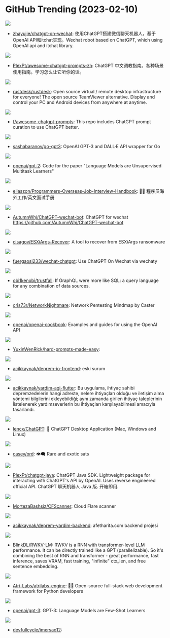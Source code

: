 # GitHub Trending (2023-02-10)

![](https://img.shields.io/badge/Python-New%20245-green?style=flat-square&logo=appveyor)
- [zhayujie/chatgpt-on-wechat](https://github.com/zhayujie/chatgpt-on-wechat): 使用ChatGPT搭建微信聊天机器人，基于OpenAI API和itchat实现。Wechat robot based on ChatGPT, which using OpenAI api and itchat library.

![](https://img.shields.io/badge/none-New%20522-green?style=flat-square&logo=appveyor)
- [PlexPt/awesome-chatgpt-prompts-zh](https://github.com/PlexPt/awesome-chatgpt-prompts-zh): ChatGPT 中文调教指南。各种场景使用指南。学习怎么让它听你的话。

![](https://img.shields.io/badge/Rust-New%20221-green?style=flat-square&logo=appveyor)
- [rustdesk/rustdesk](https://github.com/rustdesk/rustdesk): Open source virtual / remote desktop infrastructure for everyone! The open source TeamViewer alternative. Display and control your PC and Android devices from anywhere at anytime.

![](https://img.shields.io/badge/HTML-New%20580-green?style=flat-square&logo=appveyor)
- [f/awesome-chatgpt-prompts](https://github.com/f/awesome-chatgpt-prompts): This repo includes ChatGPT prompt curation to use ChatGPT better.

![](https://img.shields.io/badge/Go-New%2028-green?style=flat-square&logo=appveyor)
- [sashabaranov/go-gpt3](https://github.com/sashabaranov/go-gpt3): OpenAI GPT-3 and DALL·E API wrapper for Go

![](https://img.shields.io/badge/Python-New%2056-green?style=flat-square&logo=appveyor)
- [openai/gpt-2](https://github.com/openai/gpt-2): Code for the paper "Language Models are Unsupervised Multitask Learners"

![](https://img.shields.io/badge/none-New%20416-green?style=flat-square&logo=appveyor)
- [eliaszon/Programmers-Overseas-Job-Interview-Handbook](https://github.com/eliaszon/Programmers-Overseas-Job-Interview-Handbook): 🏂🏻 程序员海外工作/英文面试手册

![](https://img.shields.io/badge/TypeScript-New%20237-green?style=flat-square&logo=appveyor)
- [AutumnWhj/ChatGPT-wechat-bot](https://github.com/AutumnWhj/ChatGPT-wechat-bot): ChatGPT for wechat https://github.com/AutumnWhj/ChatGPT-wechat-bot

![](https://img.shields.io/badge/Shell-New%2031-green?style=flat-square&logo=appveyor)
- [cisagov/ESXiArgs-Recover](https://github.com/cisagov/ESXiArgs-Recover): A tool to recover from ESXiArgs ransomware

![](https://img.shields.io/badge/TypeScript-New%20327-green?style=flat-square&logo=appveyor)
- [fuergaosi233/wechat-chatgpt](https://github.com/fuergaosi233/wechat-chatgpt): Use ChatGPT On Wechat via wechaty

![](https://img.shields.io/badge/Rust-New%20102-green?style=flat-square&logo=appveyor)
- [obi1kenobi/trustfall](https://github.com/obi1kenobi/trustfall): If GraphQL were more like SQL: a query language for any combination of data sources.

![](https://img.shields.io/badge/none-New%2041-green?style=flat-square&logo=appveyor)
- [c4s73r/NetworkNightmare](https://github.com/c4s73r/NetworkNightmare): Network Pentesting Mindmap by Caster

![](https://img.shields.io/badge/Jupyter%20Notebook-New%20253-green?style=flat-square&logo=appveyor)
- [openai/openai-cookbook](https://github.com/openai/openai-cookbook): Examples and guides for using the OpenAI API

![](https://img.shields.io/badge/Python-New%2049-green?style=flat-square&logo=appveyor)
- [YuxinWenRick/hard-prompts-made-easy](https://github.com/YuxinWenRick/hard-prompts-made-easy): 

![](https://img.shields.io/badge/HTML-New%2011-green?style=flat-square&logo=appveyor)
- [acikkaynak/deprem-io-frontend](https://github.com/acikkaynak/deprem-io-frontend): eski surum

![](https://img.shields.io/badge/Dart-New%2034-green?style=flat-square&logo=appveyor)
- [acikkaynak/yardim-agi-flutter](https://github.com/acikkaynak/yardim-agi-flutter): Bu uygulama, ihtiyaç sahibi depremzedelerin hangi adreste, nelere ihtiyaçları olduğu ve iletişim alma yöntemi bilgilerini ekleyebildiği; aynı zamanda girilen ihtiyaç taleplerinin listelenerek yardımseverlerin bu ihtiyaçları karşılayabilmesi amacıyla tasarlandı.

![](https://img.shields.io/badge/Rust-New%20813-green?style=flat-square&logo=appveyor)
- [lencx/ChatGPT](https://github.com/lencx/ChatGPT): 🔮 ChatGPT Desktop Application (Mac, Windows and Linux)

![](https://img.shields.io/badge/Rust-New%2076-green?style=flat-square&logo=appveyor)
- [casey/ord](https://github.com/casey/ord): 👁‍🗨 Rare and exotic sats

![](https://img.shields.io/badge/Java-New%2026-green?style=flat-square&logo=appveyor)
- [PlexPt/chatgpt-java](https://github.com/PlexPt/chatgpt-java): ChatGPT Java SDK. Lightweight package for interacting with ChatGPT's API by OpenAI. Uses reverse engineered official API. ChatGPT 聊天机器人 Java 版. 开箱即用.

![](https://img.shields.io/badge/Shell-New%2027-green?style=flat-square&logo=appveyor)
- [MortezaBashsiz/CFScanner](https://github.com/MortezaBashsiz/CFScanner): Cloud Flare scanner

![](https://img.shields.io/badge/Python-New%2031-green?style=flat-square&logo=appveyor)
- [acikkaynak/deprem-yardim-backend](https://github.com/acikkaynak/deprem-yardim-backend): afetharita.com backend projesi

![](https://img.shields.io/badge/Python-New%2025-green?style=flat-square&logo=appveyor)
- [BlinkDL/RWKV-LM](https://github.com/BlinkDL/RWKV-LM): RWKV is a RNN with transformer-level LLM performance. It can be directly trained like a GPT (parallelizable). So it's combining the best of RNN and transformer - great performance, fast inference, saves VRAM, fast training, "infinite" ctx_len, and free sentence embedding.

![](https://img.shields.io/badge/TypeScript-New%20105-green?style=flat-square&logo=appveyor)
- [Atri-Labs/atrilabs-engine](https://github.com/Atri-Labs/atrilabs-engine): 🧘‍♀️ Open-source full-stack web development framework for Python developers

![](https://img.shields.io/badge/none-New%2039-green?style=flat-square&logo=appveyor)
- [openai/gpt-3](https://github.com/openai/gpt-3): GPT-3: Language Models are Few-Shot Learners

![](https://img.shields.io/badge/TypeScript-New%2016-green?style=flat-square&logo=appveyor)
- [devfullcycle/imersao12](https://github.com/devfullcycle/imersao12): 

